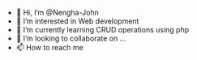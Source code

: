 - 👋 Hi, I’m @Nengha-John
- 👀 I’m interested in Web development
- 🌱 I’m currently learning CRUD operations using php
- 💞️ I’m looking to collaborate on ...
- 📫 How to reach me 

<!---
Nengha-John/Nengha-John is a ✨ special ✨ repository because its `README.md` (this file) appears on your GitHub profile.
You can click the Preview link to take a look at your changes.
--->
